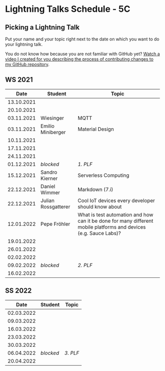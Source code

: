 # Lightning Talks Schedule - 5C

## Picking a Lightning Talk

Put your name and your topic right next to the date on which you want to do your lightning talk.

You do not know how because you are not familiar with GitHub yet? [Watch a video I created for you describing the process of contributing changes to my GitHub repository](https://youtu.be/mBprBD16P3g).

## WS 2021

| Date       | Student | Topic |
| ---------- | ------- | ----- |
| 13.10.2021 |         |       |
| 20.10.2021 |         |       |
| 03.11.2021 |Wiesinger|  MQTT |
| 03.11.2021 | Emilio Miniberger | Material Design |
| 10.11.2021 |         |       |
| 17.11.2021 |         |       |
| 24.11.2021 |         |       |
| 01.12.2021 | *blocked* | *1. PLF* |
| 15.12.2021 | Sandro Kierner | Serverless Computing |
| 22.12.2021 | Daniel Wimmer | Markdown (7.i) |
| 22.12.2021 | Julian Rossgatterer | Cool IoT devices every developer should know about |
| 12.01.2022 | Pepe Fröhler | What is test automation and how can it be done for many different mobile platforms and devices (e.g. Sauce Labs)? |
| 19.01.2022 |         |       |
| 26.01.2022 |         |       |
| 02.02.2022 |         |       |
| 09.02.2022 | *blocked* | *2. PLF* |
| 16.02.2022 |         |       |

## SS 2022

| Date       | Student | Topic |
| ---------- | ------- | ----- |
| 02.03.2022 |         |       |
| 09.03.2022 |         |       |
| 16.03.2022 |         |       |
| 23.03.2022 |         |       |
| 30.03.2022 |         |       |
| 06.04.2022 | *blocked* | *3. PLF* |
| 20.04.2022 |         |       |
